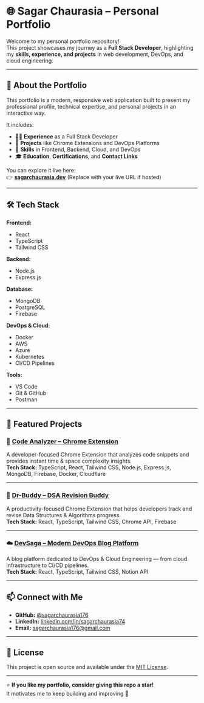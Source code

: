 # 🌐 Sagar Chaurasia – Personal Portfolio

Welcome to my personal portfolio repository!  
This project showcases my journey as a **Full Stack Developer**, highlighting my **skills, experience, and projects** in web development, DevOps, and cloud engineering.

---

## 🚀 About the Portfolio

This portfolio is a modern, responsive web application built to present my professional profile, technical expertise, and personal projects in an interactive way.

It includes:
- 👨‍💻 **Experience** as a Full Stack Developer
- 🧠 **Projects** like Chrome Extensions and DevOps Platforms
- 🧩 **Skills** in Frontend, Backend, Cloud, and DevOps
- 🎓 **Education**, **Certifications**, and **Contact Links**

You can explore it live here:  
👉 **[sagarchaurasia.dev](#)** (Replace with your live URL if hosted)

---

## 🛠️ Tech Stack

**Frontend:**
- React
- TypeScript
- Tailwind CSS

**Backend:**
- Node.js
- Express.js

**Database:**
- MongoDB  
- PostgreSQL  
- Firebase

**DevOps & Cloud:**
- Docker  
- AWS  
- Azure  
- Kubernetes  
- CI/CD Pipelines

**Tools:**
- VS Code  
- Git & GitHub  
- Postman  

---

## 🧩 Featured Projects

### 🧠 [Code Analyzer – Chrome Extension](https://canalyzer.dev-saga.in)
A developer-focused Chrome Extension that analyzes code snippets and provides instant time & space complexity insights.  
**Tech Stack:** TypeScript, React, Tailwind CSS, Node.js, Express.js, MongoDB, Firebase, Docker, Cloudflare

---

### 🧰 [Dr-Buddy – DSA Revision Buddy](#)
A productivity-focused Chrome Extension that helps developers track and revise Data Structures & Algorithms progress.  
**Tech Stack:** React, TypeScript, Tailwind CSS, Chrome API, Firebase

---

### ☁️ [DevSaga – Modern DevOps Blog Platform](https://dops.dev-saga.in)
A blog platform dedicated to DevOps & Cloud Engineering — from cloud infrastructure to CI/CD pipelines.  
**Tech Stack:** React, TypeScript, Tailwind CSS, Notion API

---

## 📫 Connect with Me

- **GitHub:** [@sagarchaurasia176](https://github.com/sagarchaurasia176)  
- **LinkedIn:** [linkedin.com/in/sagarchaurasia74](https://linkedin.com/in/sagarchaurasia74)  
- **Email:** sagarchaurasia176@gmail.com  

---

## 📜 License

This project is open source and available under the [MIT License](LICENSE).

---

⭐ **If you like my portfolio, consider giving this repo a star!**  
It motivates me to keep building and improving 🚀
